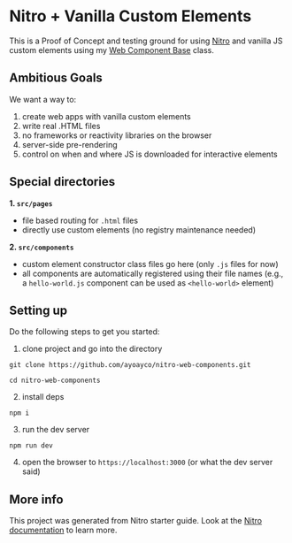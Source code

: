 # Nitro + Vanilla Custom Elements

This is a Proof of Concept and testing ground for using [Nitro](https://nitro.unjs.io) and vanilla JS custom elements using my [Web Component Base](https://ayco.io/n/web-component-base) class.

## Ambitious Goals
We want a way to:
1. create web apps with vanilla custom elements
1. write real .HTML files
1. no frameworks or reactivity libraries on the browser
1. server-side pre-rendering
1. control on when and where JS is downloaded for interactive elements
   
## Special directories
**1. `src/pages`**
- file based routing for `.html` files
- directly use custom elements (no registry maintenance needed)

**2. `src/components`**
- custom element constructor class files go here (only `.js` files for now)
- all components are automatically registered using their file names (e.g., a `hello-world.js` component can be used as `<hello-world>` element)

## Setting up

Do the following steps to get you started:

1. clone project and go into the directory
```
git clone https://github.com/ayoayco/nitro-web-components.git
```
```
cd nitro-web-components
```

2. install deps
```
npm i
```

3. run the dev server
```
npm run dev
```

4. open the browser to `https://localhost:3000` (or what the dev server said)




## More info

This project was generated from Nitro starter guide. Look at the [Nitro documentation](https://nitro.unjs.io/) to learn more.

